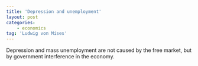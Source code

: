```yaml
---
title: 'Depression and unemployment'
layout: post
categories:
    - economics
tag: 'Ludwig von Mises'
---
```


Depression and mass unemployment are not caused by the free market, but by government interference in the economy.